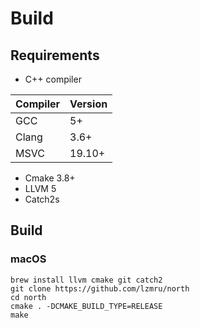 # Build
## Requirements
* C++ compiler

| Compiler | Version |
|----------|---------|
| GCC      | 5+      |
| Clang    | 3.6+    |
| MSVC     | 19.10+  |
* Cmake 3.8+
* LLVM 5
* Catch2s

## Build
### macOS
```
brew install llvm cmake git catch2
git clone https://github.com/lzmru/north
cd north
cmake . -DCMAKE_BUILD_TYPE=RELEASE
make
```